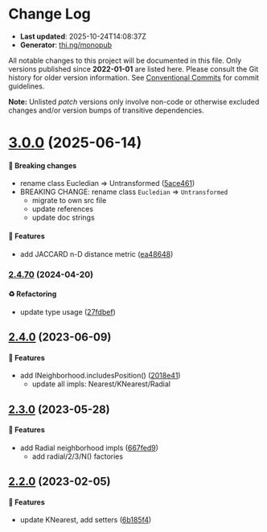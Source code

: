 # Change Log

- **Last updated**: 2025-10-24T14:08:37Z
- **Generator**: [thi.ng/monopub](https://thi.ng/monopub)

All notable changes to this project will be documented in this file.
Only versions published since **2022-01-01** are listed here.
Please consult the Git history for older version information.
See [Conventional Commits](https://conventionalcommits.org/) for commit guidelines.

**Note:** Unlisted _patch_ versions only involve non-code or otherwise excluded changes
and/or version bumps of transitive dependencies.

# [3.0.0](https://github.com/thi-ng/umbrella/tree/@thi.ng/distance@3.0.0) (2025-06-14)

#### 🛑 Breaking changes

- rename class Eucledian => Untransformed ([5ace461](https://github.com/thi-ng/umbrella/commit/5ace461))
- BREAKING CHANGE: rename class `Eucledian` => `Untransformed`
  - migrate to own src file
  - update references
  - update doc strings

#### 🚀 Features

- add JACCARD n-D distance metric ([ea48648](https://github.com/thi-ng/umbrella/commit/ea48648))

### [2.4.70](https://github.com/thi-ng/umbrella/tree/@thi.ng/distance@2.4.70) (2024-04-20)

#### ♻️ Refactoring

- update type usage ([27fdbef](https://github.com/thi-ng/umbrella/commit/27fdbef))

## [2.4.0](https://github.com/thi-ng/umbrella/tree/@thi.ng/distance@2.4.0) (2023-06-09)

#### 🚀 Features

- add INeighborhood.includesPosition() ([2018e41](https://github.com/thi-ng/umbrella/commit/2018e41))
  - update all impls: Nearest/KNearest/Radial

## [2.3.0](https://github.com/thi-ng/umbrella/tree/@thi.ng/distance@2.3.0) (2023-05-28)

#### 🚀 Features

- add Radial neighborhood impls ([667fed9](https://github.com/thi-ng/umbrella/commit/667fed9))
  - add radial/2/3/N() factories

## [2.2.0](https://github.com/thi-ng/umbrella/tree/@thi.ng/distance@2.2.0) (2023-02-05)

#### 🚀 Features

- update KNearest, add setters ([6b185f4](https://github.com/thi-ng/umbrella/commit/6b185f4))
